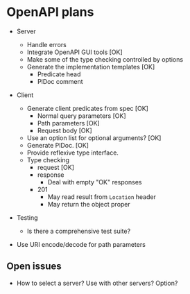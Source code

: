 # OpenAPI plans

  - Server
    - Handle errors
    - Integrate OpenAPI GUI tools				[OK]
    - Make some of the type checking controlled by options
    - Generate the implementation templates			[OK]
      - Predicate head
      - PlDoc comment

  - Client
    - Generate client predicates from spec			[OK]
      - Normal query parameters					[OK]
      - Path parameters						[OK]
      - Request body						[OK]
    - Use an option list for optional arguments?		[OK]
    - Generate PlDoc.						[OK]
    - Provide reflexive type interface.
    - Type checking
      - request							[OK]
      - response
        - Deal with empty "OK" responses
	  - 201
	    - May read result from `Location` header
	    - May return the object proper

  - Testing
    - Is there a comprehensive test suite?

  - Use URI encode/decode for path parameters

## Open issues

  - How to select a server?  Use with other servers?  Option?
